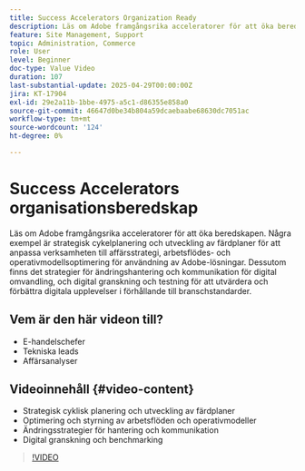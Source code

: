 ```yaml
---
title: Success Accelerators Organization Ready
description: Läs om Adobe framgångsrika acceleratorer för att öka beredskapen. Organisationsberedskapen hos Commerce Success Accelerator hjälper till med strategisk planering, arbetsflöden, ändringshantering och digital granskning.
feature: Site Management, Support
topic: Administration, Commerce
role: User
level: Beginner
doc-type: Value Video
duration: 107
last-substantial-update: 2025-04-29T00:00:00Z
jira: KT-17904
exl-id: 29e2a11b-1bbe-4975-a5c1-d86355e858a0
source-git-commit: 46647d0be34b804a59dcaebaabe68630dc7051ac
workflow-type: tm+mt
source-wordcount: '124'
ht-degree: 0%

---
```


# Success Accelerators organisationsberedskap

Läs om Adobe framgångsrika acceleratorer för att öka beredskapen. Några exempel är strategisk cykelplanering och utveckling av färdplaner för att anpassa verksamheten till affärsstrategi, arbetsflödes- och operativmodellsoptimering för användning av Adobe-lösningar. Dessutom finns det strategier för ändringshantering och kommunikation för digital omvandling, och digital granskning och testning för att utvärdera och förbättra digitala upplevelser i förhållande till branschstandarder.

## Vem är den här videon till?

* E-handelschefer
* Tekniska leads
* Affärsanalyser

## Videoinnehåll {#video-content}

* Strategisk cyklisk planering och utveckling av färdplaner
* Optimering och styrning av arbetsflöden och operativmodeller
* Ändringsstrategier för hantering och kommunikation
* Digital granskning och benchmarking

>[!VIDEO](https://video.tv.adobe.com/v/3457892/?learn=on&enablevpops)
